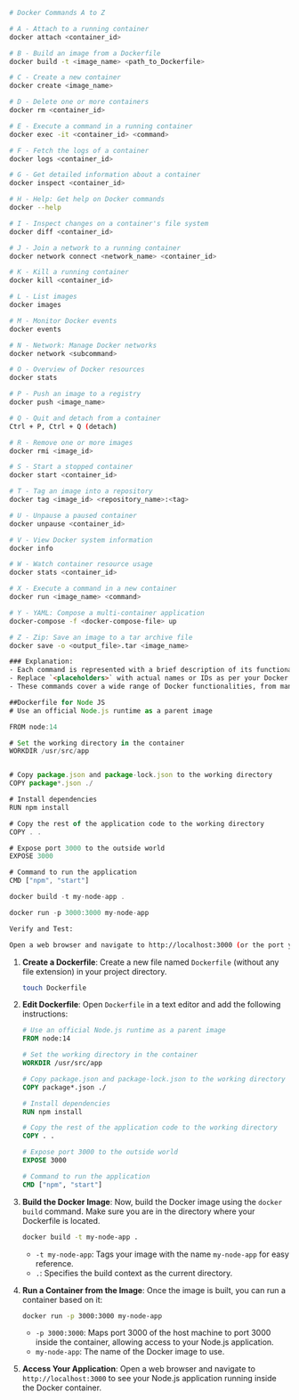 ```bash
# Docker Commands A to Z

# A - Attach to a running container
docker attach <container_id>

# B - Build an image from a Dockerfile
docker build -t <image_name> <path_to_Dockerfile>

# C - Create a new container
docker create <image_name>

# D - Delete one or more containers
docker rm <container_id>

# E - Execute a command in a running container
docker exec -it <container_id> <command>

# F - Fetch the logs of a container
docker logs <container_id>

# G - Get detailed information about a container
docker inspect <container_id>

# H - Help: Get help on Docker commands
docker --help

# I - Inspect changes on a container's file system
docker diff <container_id>

# J - Join a network to a running container
docker network connect <network_name> <container_id>

# K - Kill a running container
docker kill <container_id>

# L - List images
docker images

# M - Monitor Docker events
docker events

# N - Network: Manage Docker networks
docker network <subcommand>

# O - Overview of Docker resources
docker stats

# P - Push an image to a registry
docker push <image_name>

# Q - Quit and detach from a container
Ctrl + P, Ctrl + Q (detach)

# R - Remove one or more images
docker rmi <image_id>

# S - Start a stopped container
docker start <container_id>

# T - Tag an image into a repository
docker tag <image_id> <repository_name>:<tag>

# U - Unpause a paused container
docker unpause <container_id>

# V - View Docker system information
docker info

# W - Watch container resource usage
docker stats <container_id>

# X - Execute a command in a new container
docker run <image_name> <command>

# Y - YAML: Compose a multi-container application
docker-compose -f <docker-compose-file> up

# Z - Zip: Save an image to a tar archive file
docker save -o <output_file>.tar <image_name>
```

```html
### Explanation:
- Each command is represented with a brief description of its functionality.
- Replace `<placeholders>` with actual names or IDs as per your Docker setup.
- These commands cover a wide range of Docker functionalities, from managing containers and images to networking, logging, and system information.
```




```js
##Dockerfile for Node JS
# Use an official Node.js runtime as a parent image

FROM node:14

# Set the working directory in the container
WORKDIR /usr/src/app


# Copy package.json and package-lock.json to the working directory
COPY package*.json ./

# Install dependencies
RUN npm install

# Copy the rest of the application code to the working directory
COPY . .

# Expose port 3000 to the outside world
EXPOSE 3000

# Command to run the application
CMD ["npm", "start"]

docker build -t my-node-app .

docker run -p 3000:3000 my-node-app
```


```html
Verify and Test:
```
   ```bash
   Open a web browser and navigate to http://localhost:3000 (or the port you specified) to verify that your application is running correctly inside the Docker container.
   ```

1. **Create a Dockerfile**:
   Create a new file named `Dockerfile` (without any file extension) in your project directory.

   ```bash
   touch Dockerfile
   ```

2. **Edit Dockerfile**:
   Open `Dockerfile` in a text editor and add the following instructions:

   ```Dockerfile
   # Use an official Node.js runtime as a parent image
   FROM node:14

   # Set the working directory in the container
   WORKDIR /usr/src/app

   # Copy package.json and package-lock.json to the working directory
   COPY package*.json ./

   # Install dependencies
   RUN npm install

   # Copy the rest of the application code to the working directory
   COPY . .

   # Expose port 3000 to the outside world
   EXPOSE 3000

   # Command to run the application
   CMD ["npm", "start"]
   ```

3. **Build the Docker Image**:
   Now, build the Docker image using the `docker build` command. Make sure you are in the directory where your Dockerfile is located.

   ```bash
   docker build -t my-node-app .
   ```

   - `-t my-node-app`: Tags your image with the name `my-node-app` for easy reference.
   - `.`: Specifies the build context as the current directory.

4. **Run a Container from the Image**:
   Once the image is built, you can run a container based on it:

   ```bash
   docker run -p 3000:3000 my-node-app
   ```

   - `-p 3000:3000`: Maps port 3000 of the host machine to port 3000 inside the container, allowing access to your Node.js application.
   - `my-node-app`: The name of the Docker image to use.

5. **Access Your Application**:
   Open a web browser and navigate to `http://localhost:3000` to see your Node.js application running inside the Docker container.
